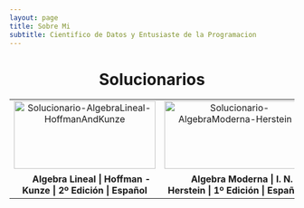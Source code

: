 ```yaml
---
layout: page
title: Sobre Mi
subtitle: Cientifico de Datos y Entusiaste de la Programacion
---
```


# <center>Solucionarios</center>

<table id="repo-table">
<tbody>
<tr>
    <td id="Solucionario-AlgebraLineal-HoffmanAndKunze"><center>
      <a><img alt="Solucionario-AlgebraLineal-HoffmanAndKunze" width="250" height="120" style="object-fit: contain;" src="https://m.media-amazon.com/images/I/41m-Ry35hyL._SX357_BO1,204,203,200_.jpg"></a>
      <div style="margin-top: 0.5rem"><i class="fa fa-star"></i><span class="stars" style="margin-right: 1rem; margin-left: 0.5rem"></span><b>Algebra Lineal | Hoffman - Kunze | 2º Edición | Español</b></div>
      <a class="repo-description"></a>
    </center></td>
    <td id="Solucionario-AlgebraModerna-Herstein"><center>
      <a><img alt="Solucionario-AlgebraModerna-Herstein" width="250" height="120" style="object-fit: contain;" src="https://m.media-amazon.com/images/I/81AKgAMMxEL.jpg"></a>
      <div style="margin-top: 0.5rem"><i class="fa fa-star"></i><span class="stars" style="margin-right: 1rem; margin-left: 0.5rem"></span><b>Algebra Moderna |  I. N. Herstein | 1º Edición | Español</b></div>
      <a class="repo-description"></a>
    </center></td>
</tr>
</tbody>
</table>